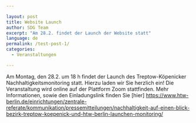 ```yaml
---

layout: post
title: Website Launch
author: SDG Team
excerpt: "Am 28.2. findet der Launch der Website statt"
language: de
permalink: /test-post-1/
categories:
  - Veranstaltungen

---
```


Am Montag, den 28.2. um 18 h findet der Launch des Treptow-Köpenicker Nachhaltigkeitsmonitoring statt. Hierzu laden wir Sie herzlich ein! Die Veranstaltung wird online auf der Plattform Zoom stattfinden. Mehr Informationen, sowie den Einladungslink finden Sie [hier] https://www.htw-berlin.de/einrichtungen/zentrale-referate/kommunikation/pressemitteilungen/nachhaltigkeit-auf-einen-blick-bezirk-treptow-koepenick-und-htw-berlin-launchen-monitoring/

